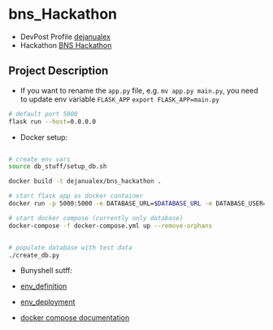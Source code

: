 # bns_Hackathon

- DevPost Profile [dejanualex](https://devpost.com/dejanu)
- Hackathon [BNS Hackathon](https://bunnyshell.devpost.com/resources)


## Project Description

* If you want to rename the `app.py` file, e.g. `mv app.py main.py`, you need to update env variable `FLASK_APP` `export FLASK_APP=main.py`
```bash
# default port 5000
flask run --host=0.0.0.0
``` 

* Docker setup:
```bash

# create env vars
source db_stuff/setup_db.sh

docker build -t dejanualex/bns_hackathon .

# start flask app as docker container
docker run -p 5000:5000 -e DATABASE_URL=$DATABASE_URL -e DATABASE_USER=$DATABASE_USER -e DATABASE_PASSWORD=$DATABASE_PASSWORD dejanualex/bns_hackathon

# start docker compose (currently only database)
docker-compose -f docker-compose.yml up --remove-orphans


# populate database with test data
./create_db.py 
```
* Bunyshell sutff:

- [env_definition](https://documentation.bunnyshell.com/docs/environment-definition)

- [env_deployment](https://documentation.bunnyshell.com/docs/quickstart-dockercompose-deploy-the-environment)

- [docker compose documentation](https://documentation.bunnyshell.com/docs/components-docker-compose)